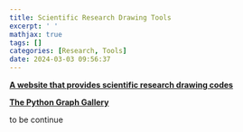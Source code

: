 ```yaml
---
title: Scientific Research Drawing Tools
excerpt: ' '
mathjax: true
tags: []
categories: [Research, Tools]
date: 2024-03-03 09:56:37
---
```




[**A website that provides scientific research drawing codes**](https://www.data-to-viz.com/)

[**The Python Graph Gallery**](https://python-graph-gallery.com/)

to be continue
